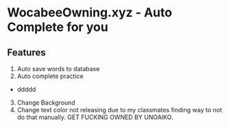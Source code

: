# WocabeeOwning.xyz - Auto Complete for you
## Features
1. Auto save words to database
2. Auto complete practice
- ddddd
3. Change Background
4. Change text color
not releasing due to my classmates finding way to not do that manually.
GET FUCKING OWNED BY UNOAIKO.
